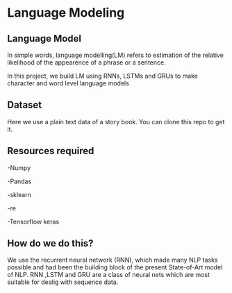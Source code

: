 # Language Modeling

## Language Model

In simple words, language modelling(LM) refers to estimation of the relative likelihood of the appearence of a phrase or a sentence.

In this project, we build LM using RNNs, LSTMs and GRUs to make character and word level language models

## Dataset
Here we use a plain text data of a story book. You can clone this repo to get it. 

## Resources required
-Numpy

-Pandas

-sklearn

-re

-Tensorflow keras

## How do we do this?
We use the recurrent neural network (RNN), which made many NLP tasks possible and had been the building block of the present State-of-Art model of NLP.
RNN ,LSTM and GRU are a class of neural nets which are most suitable for dealig with sequence data.
